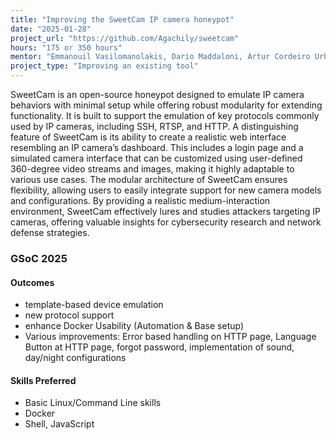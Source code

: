 ```yaml
---
title: "Improving the SweetCam IP camera honeypot"
date: "2025-01-28"
project_url: "https://github.com/Agachily/sweetcam"
hours: "175 or 350 hours"
mentor: "Emmanouil Vasilomanolakis, Dario Maddaloni, Artur Cordeiro Urbano"
project_type: "Improving an existing tool"
---
```


SweetCam is an open-source honeypot designed to emulate IP camera behaviors with minimal setup while offering robust modularity for extending functionality. It is built to support the emulation of key protocols commonly used by IP cameras, including SSH, RTSP, and HTTP.
A distinguishing feature of SweetCam is its ability to create a realistic web interface resembling an IP camera’s dashboard. This includes a login page and a simulated camera interface that can be customized using user-defined 360-degree video streams and images, making it highly adaptable to various use cases.
The modular architecture of SweetCam ensures flexibility, allowing users to easily integrate support for new camera models and configurations. By providing a realistic medium-interaction environment, SweetCam effectively lures and studies attackers targeting IP cameras, offering valuable insights for cybersecurity research and network defense strategies.

### GSoC 2025
  
#### Outcomes

- template-based device emulation 
- new protocol support 
- enhance Docker Usability (Automation & Base setup)
- Various improvements: Error based handling on HTTP page, Language Button at HTTP page, forgot password, implementation of sound, day/night configurations

#### Skills Preferred

- Basic Linux/Command Line skills
- Docker 
- Shell, JavaScript
